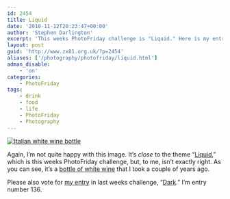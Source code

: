 ```yaml
---
id: 2454
title: Liquid
date: '2010-11-12T20:23:47+00:00'
author: 'Stephen Darlington'
excerpt: 'This weeks PhotoFriday challenge is "Liquid." Here is my entry.'
layout: post
guid: 'http://www.zx81.org.uk/?p=2454'
aliases: ['/photography/photofriday/liquid.html']
adman_disable:
    - 'on'
categories:
    - PhotoFriday
tags:
    - drink
    - food
    - life
    - PhotoFriday
    - Photography
---
```


[![Italian white wine bottle](https://i0.wp.com/farm2.staticflickr.com/1394/5169649813_8c0940cb66.jpg?resize=500%2C332)](http://www.flickr.com/photos/stephendarlington/5169649813/ "Italian white wine bottle by stephendarlington, on Flickr")

Again, I’m not quite happy with this image. It’s *close* to the theme “[Liquid](http://www.photofriday.com/archives/challenge/001032.php),” which is this weeks PhotoFriday challenge, but, to me, isn’t exactly right. As you can see, it’s a [bottle of white wine](http://www.zx81.org.uk/photography/a-lot-of-bottle.html) that I took a couple of years ago.

Please also vote for [my entry](http://www.zx81.org.uk/photography/photofriday/dark.html) in last weeks challenge, “[Dark](http://www.photofriday.com/linkviewer.php?id=1030).” I’m entry number 136.